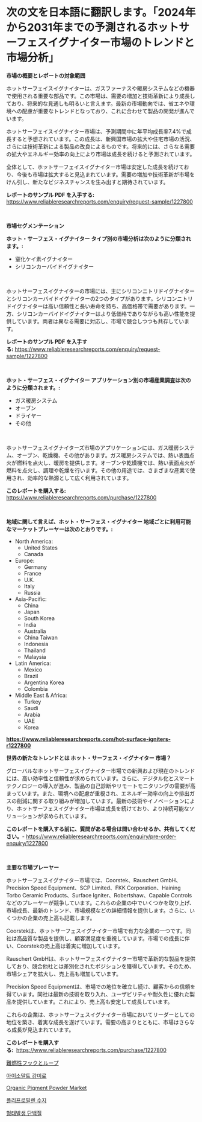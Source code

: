<p><h1>次の文を日本語に翻訳します。「2024年から2031年までの予測されるホットサーフェスイグナイター市場のトレンドと市場分析」</h1></p><p><strong>市場の概要とレポートの対象範囲</strong></p>
<p><p>ホットサーフェイスイグナイターは、ガスファーナスや暖房システムなどの機器で使用される重要な部品です。この市場は、需要の増加と技術革新により成長しており、将来的な見通しも明るいと言えます。最新の市場動向では、省エネや環境への配慮が重要なトレンドとなっており、これに合わせて製品の開発が進んでいます。</p><p>ホットサーフェイスイグナイター市場は、予測期間中に年平均成長率7.4%で成長すると予想されています。この成長は、新興国市場の拡大や住宅市場の活況、さらには技術革新による製品の改良によるものです。将来的には、さらなる需要の拡大やエネルギー効率の向上により市場は成長を続けると予測されています。</p><p>全体として、ホットサーフェイスイグナイター市場は安定した成長を続けており、今後も市場は拡大すると見込まれています。需要の増加や技術革新が市場をけん引し、新たなビジネスチャンスを生み出すと期待されています。</p></p>
<p><strong>レポートのサンプル PDF を入手する:</strong> <a href="https://www.reliableresearchreports.com/enquiry/request-sample/1227800">https://www.reliableresearchreports.com/enquiry/request-sample/1227800</a></p>
<p>&nbsp;</p>
<p><strong>市場セグメンテーション</strong></p>
<p><strong>ホット・サーフェス・イグナイター タイプ別の市場分析は次のように分類されます。:</strong></p>
<p><ul><li>窒化ケイ素イグナイター</li><li>シリコンカーバイドイグナイター</li></ul></p>
<p>&nbsp;</p>
<p><p>ホットサーフェスイグナイターの市場には、主にシリコンニトリドイグナイターとシリコンカーバイドイグナイターの2つのタイプがあります。シリコンニトリドイグナイターは高い信頼性と長い寿命を持ち、高価格帯で需要があります。一方、シリコンカーバイドイグナイターはより低価格でありながらも高い性能を提供しています。両者は異なる需要に対応し、市場で競合しつつも共存しています。</p></p>
<p><strong>レポートのサンプル PDF を入手する:</strong>&nbsp;<a href="https://www.reliableresearchreports.com/enquiry/request-sample/1227800">https://www.reliableresearchreports.com/enquiry/request-sample/1227800</a></p>
<p>&nbsp;</p>
<p><strong> ホット・サーフェス・イグナイター アプリケーション別の市場産業調査は次のように分類されます。:</strong></p>
<p><ul><li>ガス暖房システム</li><li>オーブン</li><li>ドライヤー</li><li>その他</li></ul></p>
<p>&nbsp;</p>
<p><p>ホットサーフェスイグナイターズ市場のアプリケーションには、ガス暖房システム、オーブン、乾燥機、その他があります。ガス暖房システムでは、熱い表面点火が燃料を点火し、暖房を提供します。オーブンや乾燥機では、熱い表面点火が燃料を点火し、調理や乾燥を行います。その他の用途では、さまざまな産業で使用され、効率的な熱源として広く利用されています。</p></p>
<p><strong>このレポートを購入する:</strong>&nbsp; <a href="https://www.reliableresearchreports.com/purchase/1227800">https://www.reliableresearchreports.com/purchase/1227800</a></p>
<p>&nbsp;</p>
<p><strong>地域に関して言えば、ホット・サーフェス・イグナイター 地域ごとに利用可能なマーケットプレーヤーは次のとおりです。:</strong></p>
<p><ul>
    <li>
        North America:
        <ul>
            <li>United States</li>
            <li>Canada</li>
        </ul>
    </li>
    <li>
        Europe:
        <ul>
            <li>Germany</li>
            <li>France</li>
            <li>U.K.</li>
            <li>Italy</li>
            <li>Russia</li>
        </ul>
    </li>
    <li>
        Asia-Pacific:
        <ul>
            <li>China</li>
            <li>Japan</li>
            <li>South Korea</li>
            <li>India</li>
            <li>Australia</li>
            <li>China Taiwan</li>
            <li>Indonesia</li>
            <li>Thailand</li>
            <li>Malaysia</li>
        </ul>
    </li>
    <li>
        Latin America:
        <ul>
            <li>Mexico</li>
            <li>Brazil</li>
            <li>Argentina Korea</li>
            <li>Colombia</li>
        </ul>
    </li>
    <li>
        Middle East & Africa:
        <ul>
            <li>Turkey</li>
            <li>Saudi</li>
            <li>Arabia</li>
            <li>UAE</li>
            <li>Korea</li>
        </ul>
    </li>
    </ul></p>
<p><strong><a href="https://www.reliableresearchreports.com/hot-surface-igniters-r1227800">https://www.reliableresearchreports.com/hot-surface-igniters-r1227800</a></strong>&nbsp;</p>
<p><strong>世界の新たなトレンドとは ホット・サーフェス・イグナイター 市場？</strong></p>
<p><p>グローバルなホットサーフェスイグナイター市場での新興および現在のトレンドには、高い効率性と信頼性が求められています。さらに、デジタル化とスマートテクノロジーの導入が進み、製品の自己診断やリモートモニタリングの需要が高まっています。また、環境への配慮が重視され、エネルギー効率の向上や排出ガスの削減に関する取り組みが増加しています。最新の技術やイノベーションにより、ホットサーフェスイグナイター市場は成長を続けており、より持続可能なソリューションが求められています。</p></p>
<p><strong>このレポートを購入する前に、質問がある場合は問い合わせるか、共有してください。</strong>- <a href="https://www.reliableresearchreports.com/enquiry/pre-order-enquiry/1227800">https://www.reliableresearchreports.com/enquiry/pre-order-enquiry/1227800</a></p>
<p>&nbsp;</p>
<p><strong>主要な市場プレーヤー</strong></p>
<p><p>ホットサーフェスイグナイター市場では、Coorstek、Rauschert GmbH、Precision Speed Equipment、SCP Limited、FKK Corporation、Haining Torbo Ceramic Products、Surface Igniter、Robertshaw、Capable Controlsなどのプレーヤーが競争しています。これらの企業の中でいくつかを取り上げ、市場成長、最新のトレンド、市場規模などの詳細情報を提供します。さらに、いくつかの企業の売上高も記載します。</p><p>Coorstekは、ホットサーフェスイグナイター市場で有力な企業の一つです。同社は高品質な製品を提供し、顧客満足度を重視しています。市場での成長に伴い、Coorstekの売上高は着実に増加しています。</p><p>Rauschert GmbHは、ホットサーフェスイグナイター市場で革新的な製品を提供しており、競合他社とは差別化されたポジションを獲得しています。そのため、市場シェアを拡大し、売上高も増加しています。</p><p>Precision Speed Equipmentは、市場での地位を確立し続け、顧客からの信頼を得ています。同社は最新の技術を取り入れ、ユーザビリティや耐久性に優れた製品を提供しています。これにより、売上高も安定して成長しています。</p><p>これらの企業は、ホットサーフェスイグナイター市場においてリーダーとしての地位を築き、着実な成長を遂げています。需要の高まりとともに、市場はさらなる成長が見込まれています。</p></p>
<p><strong>このレポートを購入する:</strong>&nbsp;&nbsp;<a href="https://www.reliableresearchreports.com/purchase/1227800">https://www.reliableresearchreports.com/purchase/1227800</a></p>
<p><p><a href="https://medium.com/@rebekaanderson14/%E9%98%B2%E7%82%8E%E3%83%95%E3%83%83%E3%82%AF%E3%82%A2%E3%83%B3%E3%83%89%E3%83%AB%E3%83%BC%E3%83%97%E5%B8%82%E5%A0%B4-%E5%B8%82%E5%A0%B4%E3%81%AEcagr-%E5%B8%82%E5%A0%B4%E5%8B%95%E5%90%91-%E6%88%90%E9%95%B7%E6%88%A6%E7%95%A5%E3%81%AB%E5%AF%BE%E3%81%99%E3%82%8B%E6%B4%9E%E5%AF%9F-9b82ddf5db96">難燃性フックとループ</a></p><p><a href="https://github.com/GabrielBlanda5656/Market-Research-Report-List-1/blob/main/641054931309.md">아이소말트 감미료</a></p><p><a href="https://www.linkedin.com/pulse/organic-pigment-powder-market-size-focuses-dynamics-in-depth-tksnc?trackingId=pEWSMtydIodVhlDKwvMIMQ%3D%3D">Organic Pigment Powder Market</a></p><p><a href="https://medium.com/@ineskuvalis/2024%EB%85%84%EB%B6%80%ED%84%B0-2031%EB%85%84%EA%B9%8C%EC%A7%80-%EC%98%88%EC%83%81%EB%90%98%EB%8A%94-%ED%8F%B4%EB%A6%AC%ED%94%84%EB%A1%9C%ED%95%84%EB%A0%8C-%EC%88%98%EC%A7%80-%EC%8B%9C%EC%9E%A5-%EB%8F%99%ED%96%A5-%EB%B0%8F-%EC%8B%9C%EC%9E%A5-%EB%B6%84%EC%84%9D-26150e425802">폴리프로필렌 수지</a></p><p><a href="https://github.com/CorEmtymerich56566/Market-Research-Report-List-1/blob/main/246531331316.md">형태발생 단백질</a></p></p>